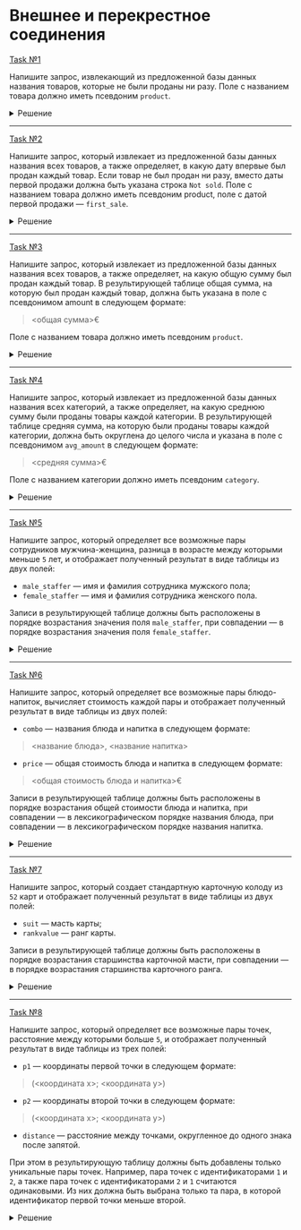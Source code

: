 # Внешнее и перекрестное соединения

[Task №1](https://stepik.org/lesson/1038191/step/11?unit=1046721)

Напишите запрос, извлекающий из предложенной базы данных названия товаров, которые не были проданы ни разу.
Поле с названием товара должно иметь псевдоним `product`.

<details>
  <summary>Решение</summary>

  ```sql
  SELECT Products.name AS product
  FROM Products
  LEFT JOIN Sales ON Products.id = Sales.product_id
  GROUP BY Products.name
  HAVING COUNT(Sales.product_id) = 0;
  ```

</details>

---

[Task №2](https://stepik.org/lesson/1038191/step/12?unit=1046721)

Напишите запрос, который извлекает из предложенной базы данных названия всех товаров, а также определяет, в какую дату впервые был продан каждый товар. 
Если товар не был продан ни разу, вместо даты первой продажи должна быть указана строка `Not sold`.
Поле с названием товара должно иметь псевдоним product, поле с датой первой продажи — `first_sale`.

<details>
  <summary>Решение</summary>

  ```sql
  SELECT Products.name AS product,
         IFNULL(MIN(Sales.sale_date), 'Not sold') AS first_sale
  FROM Products
  LEFT JOIN Sales ON Products.id = Sales.product_id
  GROUP BY product;
  ```

</details>

---

[Task №3](https://stepik.org/lesson/1038191/step/13?unit=1046721)

Напишите запрос, который извлекает из предложенной базы данных названия всех товаров, а также определяет, на какую общую сумму был продан каждый товар.
В результирующей таблице общая сумма, на которую был продан каждый товар, должна быть указана в поле с псевдонимом amount в следующем формате:

> <общая сумма>€

Поле с названием товара должно иметь псевдоним `product`.

<details>
  <summary>Решение</summary>

  ```sql
  SELECT Products.name AS product,
         CONCAT(COUNT(product_id) * Products.price, '€') AS amount
  FROM Products
  LEFT JOIN Sales ON Products.id = Sales.product_id
  GROUP BY product, price;
  ```

</details>

---

[Task №4](https://stepik.org/lesson/1038191/step/14?unit=1046721)

Напишите запрос, который извлекает из предложенной базы данных названия всех категорий, а также определяет, на какую среднюю сумму были проданы товары каждой категории.
В результирующей таблице средняя сумма, на которую были проданы товары каждой категории, должна быть округлена до целого числа и указана в поле с псевдонимом `avg_amount` в следующем формате:

> <средняя сумма>€

Поле с названием категории должно иметь псевдоним `category`.

<details>
  <summary>Решение</summary>

  ```sql
  SELECT Categories.name AS category,
         CONCAT(ROUND(IFNULL(AVG(Products.price), 0)), '€') AS avg_amount
  FROM Products
  INNER JOIN Sales ON Products.id = Sales.product_id
  RIGHT JOIN Categories ON Categories.id = Products.category_id
  GROUP BY category;
  ```

</details>

---

[Task №5](https://stepik.org/lesson/1038191/step/20?unit=1046721)

Напишите запрос, который определяет все возможные пары сотрудников мужчина-женщина, разница в возрасте между которыми меньше `5` лет, и отображает полученный результат в виде таблицы из двух полей:

* `male_staffer` — имя и фамилия сотрудника мужского пола;
* `female_staffer` — имя и фамилия сотрудника женского пола.

Записи в результирующей таблице должны быть расположены в порядке возрастания значения поля `male_staffer`, при совпадении — в порядке возрастания значения поля `female_staffer`.

<details>
  <summary>Решение</summary>

  ```sql
  SELECT MaleStaff.staffer AS male_staffer,
         FemaleStaff.staffer AS female_staffer
  FROM MaleStaff CROSS JOIN FemaleStaff
  WHERE ABS(MaleStaff.age - FemaleStaff.age) < 5
  ORDER BY male_staffer, female_staffer;
  ```

</details>

---

[Task №6](https://stepik.org/lesson/1038191/step/21?unit=1046721)

Напишите запрос, который определяет все возможные пары блюдо-напиток, вычисляет стоимость каждой пары и отображает полученный результат в виде таблицы из двух полей:

* `combo` — названия блюда и напитка в следующем формате:
> <название блюда>, <название напитка>
* `price` — общая стоимость блюда и напитка в следующем формате:
> <общая стоимость блюда и напитка>€

Записи в результирующей таблице должны быть расположены в порядке возрастания общей стоимости блюда и напитка, при совпадении — в лексикографическом порядке названия блюда, при совпадении — в лексикографическом порядке названия напитка.

<details>
  <summary>Решение</summary>

  ```sql
  SELECT CONCAT(Meals.name, ', ', Drinks.name) AS combo,
         CONCAT(Meals.price + Drinks.price, '€') AS price
  FROM Meals CROSS JOIN Drinks
  ORDER BY Meals.price + Drinks.price, 
           Meals.name, 
           Drinks.name;
  ```

</details>

---

[Task №7](https://stepik.org/lesson/1038191/step/22?unit=1046721)

Напишите запрос, который создает стандартную карточную колоду из `52` карт и отображает полученный результат в виде таблицы из двух полей:

* `suit` — масть карты;
* `rankvalue` — ранг карты.

Записи в результирующей таблице должны быть расположены в порядке возрастания старшинства карточной масти, при совпадении — в порядке возрастания старшинства карточного ранга.

<details>
  <summary>Решение</summary>

  ```sql
  SELECT suit,
         rankvalue
  FROM Ranks CROSS JOIN Suits
  ORDER BY CASE suit
               WHEN 'Spades' THEN 1
               WHEN 'Clubs' THEN 2
               WHEN 'Diamonds' THEN 3
               WHEN 'Hearts' THEN 4
           END,
           CASE rankvalue
               WHEN 'Jack' THEN 11
               WHEN 'Queen' THEN 12
               WHEN 'King' THEN 13
               WHEN 'Ace' THEN 14
               ELSE CAST(rankvalue AS SIGNED INT)
           END;
  ```

</details>

---

[Task №8](https://stepik.org/lesson/1038191/step/23?unit=1046721)

Напишите запрос, который определяет все возможные пары точек, расстояние между которыми больше `5`, и отображает полученный результат в виде таблицы из трех полей:

* `p1` — координаты первой точки в следующем формате:
> (<координата x>; <координата y>)
* `p2` — координаты второй точки в следующем формате:
> (<координата x>; <координата y>)
* `distance` — расстояние между точками, округленное до одного знака после запятой.

При этом в результирующую таблицу должны быть добавлены только уникальные пары точек. Например, пара точек с идентификаторами `1` и `2`, а также пара точек с идентификаторами `2` и `1` считаются одинаковыми. Из них должна быть выбрана только та пара, в которой идентификатор первой точки меньше второй.

<details>
  <summary>Решение</summary>

  ```sql
  SELECT CONCAT('(', P1.x, '; ', P1.y, ')') AS p1,
         CONCAT('(', P2.x, '; ', P2.y, ')') AS p2,
         ROUND(SQRT(POW((P1.x - P2.x), 2) + POW((P1.y - P2.y), 2)), 1) AS distance
  FROM Points AS P1 CROSS JOIN Points AS P2
  WHERE P1.id < P2.id 
        AND SQRT(POW((P1.x - P2.x), 2) + POW((P1.y - P2.y), 2)) > 5;
  ```

</details>

